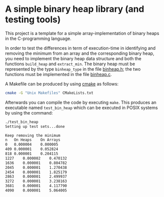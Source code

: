 # A simple binary heap library (and testing tools)
This project is a template for a simple array-implementation of binary 
heaps in the C-programming language.

In order to test the differences in term of execution-time in identifying 
and removing the minimum from an array and the corresponding binary heap, 
you need to implement the binary heap data structure and both the functions 
`build_heap` and `extract_min`. 
The binary heap must be represented by the type `binheap_type` in the 
file [binheap.h](binheap.h); the two functions must be implemented in the 
file [binheap.c](binheap.c).

A Makefile can be produced by using [cmake](https://cmake.org/) as follows:
```bash
cmake -G "Unix Makefiles" CMakeLists.txt
```
Afterwards you can compile the code by executing `make`. This produces an executable named `test_bin_heap` which can be executed in POSIX systems by using the command:
```bash
./test_bin_heap 
Setting up test sets...done

Keep removing the minimum
n	On Heaps	On Arrays
0	0.000004	0.000005
409	0.000001	0.052824
818	0.000001	0.204115
1227	0.000002	0.470132
1636	0.000001	0.804782
2045	0.000001	1.270438
2454	0.000001	1.825179
2863	0.000001	2.499937
3272	0.000001	3.238163
3681	0.000001	4.117790
4090	0.000001	5.064005
```

